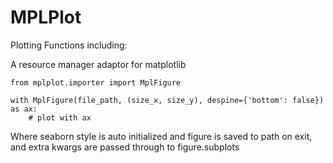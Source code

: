 # MPLPlot

Plotting Functions including:

A resource manager adaptor for matplotlib

```python3
from mplplot.importer import MplFigure

with MplFigure(file_path, (size_x, size_y), despine={'bottom': false}) as ax:
    # plot with ax
```

Where seaborn style is auto initialized and figure is saved to path on exit, and extra kwargs are passed through to figure.subplots
